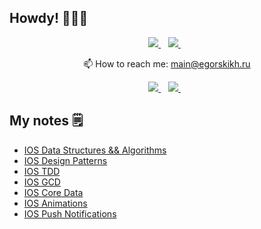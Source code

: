 ## Howdy! 🙋🏻‍♂️

<p align='center'>
     <a href="https://egorskikh.ru/project.html" target="_blank">
    <img src="https://img.shields.io/badge/-portfolio-ff69b4"/>
  </a>&nbsp;&nbsp;
     <a href="https://egorskikh.ru/cv.html" target="_blank">
    <img src="https://img.shields.io/badge/ru%3A-cv-orange"/>
  </a>&nbsp;&nbsp;
 <p align='center'>
     📫  How to reach me: <a href='mailto:main@egorskikh.ru'>main@egorskikh.ru</a>
</p>

<p align='center'>
   <a href="https://t.me/egorskikh" target="_blank">
    <img src="https://img.shields.io/badge/Telegram-2CA5E0?style=for-the-badge&logo=telegram&logoColor=white" />        
  </a>&nbsp;&nbsp;
  <a href="https://www.linkedin.com/in/egorskikh" target="_blank">
    <img src="https://img.shields.io/badge/linkedin-%230077B5.svg?&style=for-the-badge&logo=linkedin&logoColor=white" />
  </a>&nbsp;&nbsp;
 <p align='center'>
</p>


  
## My notes 🗒

- [IOS Data Structures && Algorithms ](https://github.com/egorskikh/IOS-Data-Structures-and-Algorithms)
- [IOS Design Patterns](https://github.com/egorskikh/IOS-Design-Patterns)
- [IOS TDD](https://github.com/egorskikh/IOS-TDD)
- [IOS GCD](https://github.com/egorskikh/IOS-Concurrency)
- [IOS Core Data](https://github.com/egorskikh/IOS-CoreData)
- [IOS Animations](https://github.com/egorskikh/IOS-Animations)
- [IOS Push Notifications](https://github.com/egorskikh/IOS-PushNotifications)





<!--
**egorskikh/egorskikh** is a ✨ _special_ ✨ repository because its `README.md` (this file) appears on your GitHub profile.

Here are some ideas to get you started:

- 🔭 I’m currently working on ...
- 🌱 I’m currently learning ...
- 👯 I’m looking to collaborate on ...
- 🤔 I’m looking for help with ...
- 💬 Ask me about ...
- 📫 How to reach me: ...
- 😄 Pronouns: ...
- ⚡ Fun fact: ...
- 📃  cv: [ru](https://egorskikh.ru/cv.html)
-->
